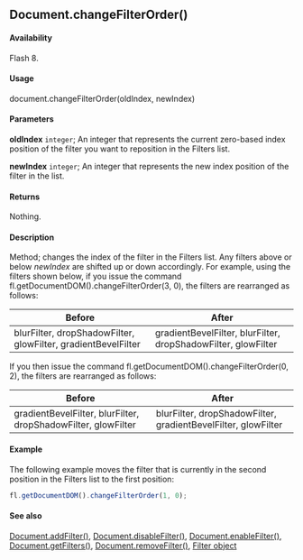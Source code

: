 ## Document.changeFilterOrder()

#### Availability

Flash 8.

#### Usage

document.changeFilterOrder(oldIndex, newIndex)

#### Parameters

**oldIndex** `integer`; An integer that represents the current zero-based index position of the filter you want to reposition in the Filters list.

**newIndex** `integer`; An integer that represents the new index position of the filter in the list.

#### Returns

Nothing.

#### Description

Method; changes the index of the filter in the Filters list. Any filters above or below *newIndex* are shifted up or down accordingly. For example, using the filters shown below, if you issue the command fl.getDocumentDOM().changeFilterOrder(3, 0), the filters are rearranged as follows:

| **Before** | **After** |
| --- | --- |
| blurFilter, dropShadowFilter, glowFilter, gradientBevelFilter | gradientBevelFilter, blurFilter, dropShadowFilter, glowFilter |

If you then issue the command fl.getDocumentDOM().changeFilterOrder(0, 2), the filters are rearranged as follows:

| **Before** | **After** |
| --- | --- |
| gradientBevelFilter, blurFilter, dropShadowFilter, glowFilter | blurFilter, dropShadowFilter, gradientBevelFilter, glowFilter |

#### Example

The following example moves the filter that is currently in the second position in the Filters list to the first position:

```javascript
fl.getDocumentDOM().changeFilterOrder(1, 0);
```

#### See also

[Document.addFilter()](../Document_object/Document3.md), [Document.disableFilter()](../Document_object/Document47.md), [Document.enableFilter()](../Document_object/Document59.md), [Document.getFilters()](../Document_object/Document79.md), [Document.removeFilter()](../Document_object/Document270.md), [Filter object](../Filter_object/Filter_summary.md)
